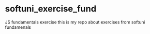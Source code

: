 # softuni_exercise_fund
JS fundamentals exercise
this is my repo about exercises from softuni fundamenals
